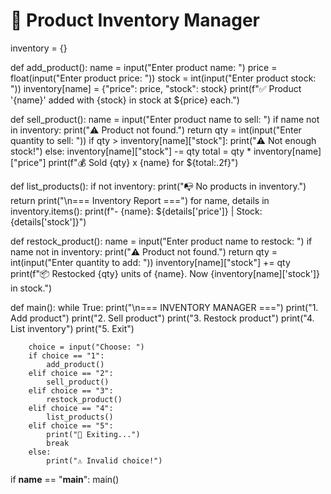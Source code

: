 # 🛒 Product Inventory Manager

inventory = {}

def add_product():
    name = input("Enter product name: ")
    price = float(input("Enter product price: "))
    stock = int(input("Enter product stock: "))
    inventory[name] = {"price": price, "stock": stock}
    print(f"✅ Product '{name}' added with {stock} in stock at ${price} each.")

def sell_product():
    name = input("Enter product name to sell: ")
    if name not in inventory:
        print("⚠️ Product not found.")
        return
    qty = int(input("Enter quantity to sell: "))
    if qty > inventory[name]["stock"]:
        print("⚠️ Not enough stock!")
    else:
        inventory[name]["stock"] -= qty
        total = qty * inventory[name]["price"]
        print(f"💰 Sold {qty} x {name} for ${total:.2f}")

def list_products():
    if not inventory:
        print("📭 No products in inventory.")
        return
    print("\n=== Inventory Report ===")
    for name, details in inventory.items():
        print(f"- {name}: ${details['price']} | Stock: {details['stock']}")

def restock_product():
    name = input("Enter product name to restock: ")
    if name not in inventory:
        print("⚠️ Product not found.")
        return
    qty = int(input("Enter quantity to add: "))
    inventory[name]["stock"] += qty
    print(f"📦 Restocked {qty} units of {name}. Now {inventory[name]['stock']} in stock.")

def main():
    while True:
        print("\n=== INVENTORY MANAGER ===")
        print("1. Add product")
        print("2. Sell product")
        print("3. Restock product")
        print("4. List inventory")
        print("5. Exit")

        choice = input("Choose: ")
        if choice == "1":
            add_product()
        elif choice == "2":
            sell_product()
        elif choice == "3":
            restock_product()
        elif choice == "4":
            list_products()
        elif choice == "5":
            print("👋 Exiting...")
            break
        else:
            print("⚠️ Invalid choice!")

if __name__ == "__main__":
    main()
